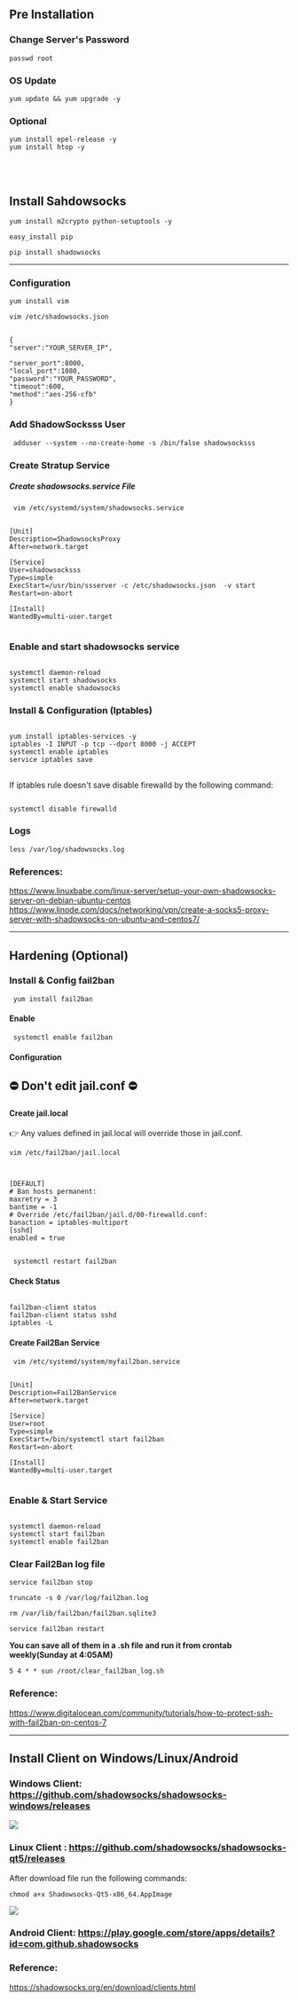 ## Pre Installation

### Change Server's Password

<code>passwd root</code>

### OS Update

<code>yum update && yum upgrade -y</code>



### Optional

<code>yum install epel-release -y</code>  
<code>yum install htop -y</code>

    
<br><br>

## Install Sahdowsocks

<code>yum install m2crypto python-setuptools -y</code>

<code>easy_install pip</code>

<code>pip install shadowsocks</code>

* * *

### Configuration

<code>yum install vim</code>

<code>vim /etc/shadowsocks.json</code>

<pre><code>
{
"server":"YOUR_SERVER_IP",
<br>"server_port":8000,
"local_port":1080,
"password":"YOUR_PASSWORD",
"timeout":600,
"method":"aes-256-cfb"
}
</code></pre>


### Add ShadowSocksss User
<code> adduser --system --no-create-home -s /bin/false shadowsocksss </code>


### Create Stratup Service

##### Create shadowsocks.service File
<code> vim /etc/systemd/system/shadowsocks.service </code>

<pre><code>
[Unit]
Description=ShadowsocksProxy
After=network.target

[Service]
User=shadowsocksss
Type=simple
ExecStart=/usr/bin/ssserver -c /etc/shadowsocks.json  -v start
Restart=on-abort

[Install]
WantedBy=multi-user.target

</code></pre>


### Enable and start shadowsocks service

<pre><code>
systemctl daemon-reload
systemctl start shadowsocks
systemctl enable shadowsocks
</code></pre>



### Install & Configuration (Iptables)

<pre><code>
yum install iptables-services -y
iptables -I INPUT -p tcp --dport 8000 -j ACCEPT
systemctl enable iptables   
service iptables save
</code></pre>

##
If iptables rule doesn't save disable firewalld by the following command:

<pre><code>
systemctl disable firewalld
</code></pre>


### Logs
<code>less /var/log/shadowsocks.log </code>



### References:

https://www.linuxbabe.com/linux-server/setup-your-own-shadowsocks-server-on-debian-ubuntu-centos
https://www.linode.com/docs/networking/vpn/create-a-socks5-proxy-server-with-shadowsocks-on-ubuntu-and-centos7/
    

* * *



## Hardening (Optional)

### Install & Config fail2ban 

<code> yum install fail2ban </code>

#### Enable
<code> systemctl enable fail2ban </code>

#### Configuration

## ⛔ Don't edit jail.conf ⛔


#### Create jail.local

👉 Any values defined in jail.local will override those in jail.conf.


<code>vim /etc/fail2ban/jail.local</code>
<pre><code>

[DEFAULT]
# Ban hosts permanent:
maxretry = 3
bantime = -1
# Override /etc/fail2ban/jail.d/00-firewalld.conf:
banaction = iptables-multiport
[sshd]
enabled = true

</pre></code>

<code> systemctl restart fail2ban </code>

#### Check Status
<pre><code>
fail2ban-client status
fail2ban-client status sshd
iptables -L
</pre></code>

#### Create Fail2Ban Service

<code> vim /etc/systemd/system/myfail2ban.service </code>

<pre><code>
[Unit]
Description=Fail2BanService
After=network.target

[Service]
User=root
Type=simple
ExecStart=/bin/systemctl start fail2ban
Restart=on-abort

[Install]
WantedBy=multi-user.target

</pre></code>


### Enable & Start Service
<pre><code>
systemctl daemon-reload
systemctl start fail2ban
systemctl enable fail2ban
</pre></code>

### Clear Fail2Ban log file
<code>service fail2ban stop</code>

<code>truncate -s 0 /var/log/fail2ban.log</code>

<code>rm /var/lib/fail2ban/fail2ban.sqlite3</code>

<code>service fail2ban restart</code>

**You can save all of them in a .sh file and run it from crontab weekly(Sunday at 4:05AM)**

<code>5 4 * * sun /root/clear_fail2ban_log.sh</code>

### Reference:
https://www.digitalocean.com/community/tutorials/how-to-protect-ssh-with-fail2ban-on-centos-7

* * *

## Install Client on Windows/Linux/Android

### Windows Client: https://github.com/shadowsocks/shadowsocks-windows/releases

<img src="win_client.png">

### Linux Client : https://github.com/shadowsocks/shadowsocks-qt5/releases

After download file run the following commands:

<code>chmod a+x Shadowsocks-Qt5-x86_64.AppImage</code>


<img src="linux_client.png">


### Android Client: https://play.google.com/store/apps/details?id=com.github.shadowsocks

### Reference:
https://shadowsocks.org/en/download/clients.html
